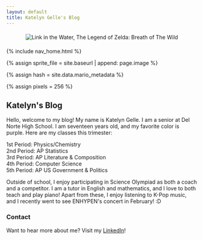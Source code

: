 ```yaml
---
layout: default
title: Katelyn Gelle's Blog
---
```


<div style="text-align: center; margin-top: 20px; margin-bottom: 20px;">
  <img src="{{site.baseurl}}/images/anito/wadelink.gif" alt="Link in the Water, The Legend of Zelda: Breath of The Wild" />
</div>  

</script>
<!-- Liquid:  statements -->

<!-- Include submenu from _includes to top of pages -->
{% include nav_home.html %}
<!--- Concatenation of site URL to frontmatter image  --->
{% assign sprite_file = site.baseurl | append: page.image %}
<!--- Has is a list variable containing mario metadata for sprite --->
{% assign hash = site.data.mario_metadata %}  
<!--- Size width/height of Sprit images --->
{% assign pixels = 256 %} 

## Katelyn's Blog
Hello, welcome to my blog! My name is Katelyn Gelle. I am a senior at Del Norte High School. I am seventeen years old, and my favorite color is purple. Here are my classes this trimester:

<!--to make things appear on separate lines, add two spaces after each "line"-->
1st Period: Physics/Chemistry  
2nd Period: AP Statistics  
3rd Period: AP Literature & Composition  
4th Period: Computer Science  
5th Period: AP US Government & Politics  

Outside of school, I enjoy participating in Science Olympiad as both a coach and a competitor. I am a tutor in English and mathematics, and I love to both teach and play piano! Apart from these, I enjoy listening to K-Pop music, and I recently went to see ENHYPEN's concert in February! :D

### Contact

Want to hear more about me? Visit my [LinkedIn](https://www.linkedin.com/in/katelyn-gelle-6b225b278/)!